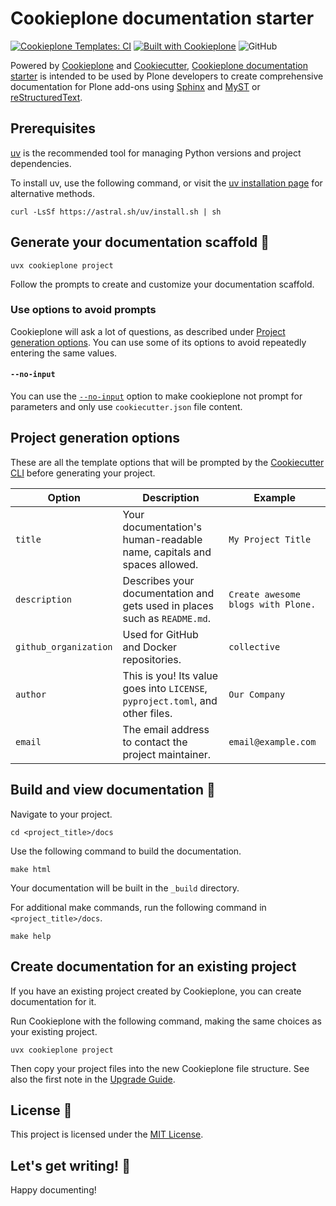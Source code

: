 # Cookieplone documentation starter

[![Cookieplone Templates: CI](https://github.com/plone/cookieplone-templates/actions/workflows/main.yml/badge.svg)](https://github.com/plone/cookieplone-templates/blob/main/.github/workflows/main.yml)
[![Built with Cookieplone](https://img.shields.io/badge/built%20with-Cookiecutter-ff69b4.svg?logo=cookiecutter)](https://github.com/plone/cookieplone-templates/)
![GitHub](https://img.shields.io/github/license/plone/cookieplone-templates)

Powered by [Cookieplone](https://github.com/plone/cookieplone) and [Cookiecutter](https://github.com/cookiecutter/cookiecutter), [Cookieplone documentation starter](https://github.com/plone/cookieplone-templates/tree/main/templates/docs/starter) is intended to be used by Plone developers to create comprehensive documentation for Plone add-ons using [Sphinx](https://www.sphinx-doc.org/en/master/index.html) and [MyST](https://myst-parser.readthedocs.io/en/latest/) or [reStructuredText](https://www.docutils.org/rst.html).

## Prerequisites

[uv](https://docs.astral.sh/uv/) is the recommended tool for managing Python versions and project dependencies.

To install uv, use the following command, or visit the [uv installation page](https://docs.astral.sh/uv/getting-started/installation/) for alternative methods.

```shell
curl -LsSf https://astral.sh/uv/install.sh | sh
```

## Generate your documentation scaffold 🎉

```shell
uvx cookieplone project
```

Follow the prompts to create and customize your documentation scaffold.


### Use options to avoid prompts

Cookieplone will ask a lot of questions, as described under [Project generation options](#project-generation-options).
You can use some of its options to avoid repeatedly entering the same values.


#### `--no-input`

You can use the [`--no-input`](https://cookiecutter.readthedocs.io/en/latest/cli_options.html#cmdoption-cookiecutter-no-input) option to make cookieplone not prompt for parameters and only use `cookiecutter.json` file content.


## Project generation options

These are all the template options that will be prompted by the [Cookiecutter CLI](https://github.com/cookiecutter/cookiecutter) before generating your project.

| Option | Description | Example |
| ------ | ----------- | ------- |
| `title` | Your documentation's human-readable name, capitals and spaces allowed. | `My Project Title` |
| `description` | Describes your documentation and gets used in places such as `README.md`. | `Create awesome blogs with Plone.` |
| `github_organization` | Used for GitHub and Docker repositories. | `collective` |
| `author` | This is you! Its value goes into `LICENSE`, `pyproject.toml`, and other files. | `Our Company` |
| `email` | The email address to contact the project maintainer. | `email@example.com` |


## Build and view documentation 📖

Navigate to your project.

```shell
cd <project_title>/docs
```

Use the following command to build the documentation.

```shell
make html
```

Your documentation will be built in the `_build` directory.

For additional make commands, run the following command in `<project_title>/docs`.

```shell
make help
```


## Create documentation for an existing project

If you have an existing project created by Cookieplone, you can create documentation for it.

Run Cookieplone with the following command, making the same choices as your existing project.

```shell
uvx cookieplone project
```

Then copy your project files into the new Cookieplone file structure.
See also the first note in the [Upgrade Guide](https://6.docs.plone.org/volto/upgrade-guide/index.html).


## License 📜

This project is licensed under the [MIT License](/LICENSE).


## Let's get writing! 🚀

Happy documenting!
